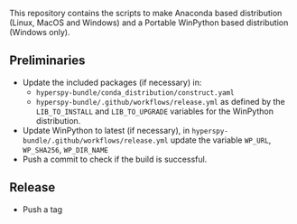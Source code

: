 This repository contains the scripts to make Anaconda based distribution
(Linux, MacOS and Windows) and a Portable WinPython based distribution (Windows only).

## Preliminaries

- Update the included packages (if necessary) in:
  - `hyperspy-bundle/conda_distribution/construct.yaml`
  - `hyperspy-bundle/.github/workflows/release.yml` as defined by the `LIB_TO_INSTALL`
    and `LIB_TO_UPGRADE` variables for the WinPython distribution.
- Update WinPython to latest (if necessary), in `hyperspy-bundle/.github/workflows/release.yml`
  update the variable `WP_URL`, `WP_SHA256`, `WP_DIR_NAME`
- Push a commit to check if the build is successful.

## Release
- Push a tag


